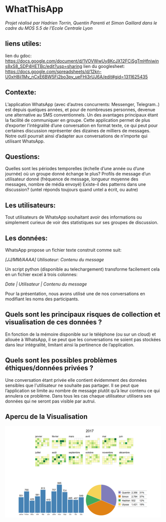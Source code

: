 # WhatThisApp

*Projet réalisé par Hadrien Torrin, Quentin Parenti et Simon Gaillard dans le cadre du MOS 5.5 de l'Ecole Centrale Lyon*

## liens utiles:

lien du gdoc: https://docs.google.com/document/d/1VOVWwUy8KcJX12FCiSgTmHfniwins8xS8_SDP4HETBc/edit?usp=sharing
lien du googlesheet: https://docs.google.com/spreadsheets/d/12kn-U0xH8ii1Mv_nCxE6BW5Fj2bo3py_ueFHi3rUJ6A/edit#gid=1311625435


## Contexte:

L’application WhatsApp (avec d’autres concurrents: Messenger, Telegram..)  est depuis quelques années, et pour de nombreuses personnes, devenue une alternative au SMS conventionnels. 
Un des avantages principaux étant la facilité de communiquer en groupe.
Cette application permet de plus d’exporter l’intégralité d’une conversation en format texte, ce qui peut pour certaines discussion représenter des dizaines de milliers de messages. 
Notre outil pourrait ainsi d’adapter aux conversations de n’importe qui utilisant WhatsApp.


## Questions:

Quelles sont les périodes temporelles (échelle d’une année ou d’une journée) où un groupe donné échange le plus?
Profils de message d’un utilisateur donné (fréquence de message, longueur moyenne des messages, nombre de média envoyé)
Existe-il des patterns dans une discussion? (untel réponds toujours quand untel a écrit, ou autre)


## Les utilisateurs:

Tout utilisateurs de WhatsApp souhaitant avoir des informations ou simplement curieux de voir des statistiques sur ses groupes de discussion.

## Les données:

WhatsApp propose un fichier texte construit comme suit:

*[JJ/MM/AAAA] Utilisateur: Contenu du message*

Un script python (disponible au telechargement) transforme facilement cela en un fichier excel à trois colonnes:

*Date | Utilisateur | Contenu du message*

Pour la présentation, nous avons utilisé une de nos conversations en modifiant les noms des participants.

## Quels sont les principaux risques de collection et visualisation de ces données ?

En fonction de la mémoire disponible sur le téléphone (ou sur un cloud) et allouée à WhatsApp, il se peut que les conversations ne soient pas stockées dans leur intégralité, limitant ainsi la pertinence de l’application.


## Quels sont les possibles problèmes éthiques/données privées ?

Une conversation étant privée elle contient évidemment des données sensibles que l'utilisateur ne souhaite pas partager. Il se peut que l’application se limite au nombre de message plutôt qu’à leur contenu ce qui annulera ce problème. Dans tous les cas chaque utilisateur utilisera ses données qui ne seront pas visible par autrui.


## Apercu de la Visualisation


 <img src="img/apercu.png" >
    
